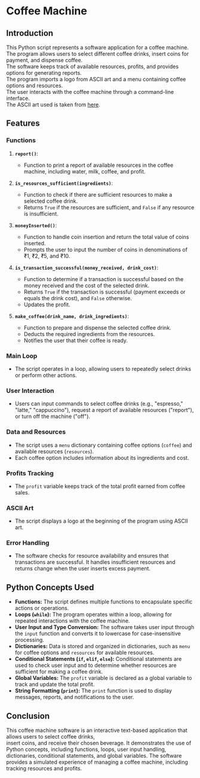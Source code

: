 # Coffee Machine

## Introduction
This Python script represents a software application for a coffee machine.  
The program allows users to select different coffee drinks, insert coins for payment, and dispense coffee.  
The software keeps track of available resources, profits, and provides options for generating reports.  
The program imports a logo from ASCII art and a menu containing coffee options and resources.  
The user interacts with the coffee machine through a command-line interface.  
The ASCII art used is taken from [here](https://ascii.co.uk/text).

## Features

### Functions
1. **`report()`**:
   - Function to print a report of available resources in the coffee machine, including water, milk, coffee, and profit.

2. **`is_resources_sufficient(ingredients)`**:
   - Function to check if there are sufficient resources to make a selected coffee drink.
   - Returns `True` if the resources are sufficient, and `False` if any resource is insufficient.

3. **`moneyInserted()`**:
   - Function to handle coin insertion and return the total value of coins inserted.
   - Prompts the user to input the number of coins in denominations of ₹1, ₹2, ₹5, and ₹10.
   
4. **`is_transaction_successful(money_received, drink_cost)`**:
   - Function to determine if a transaction is successful based on the money received and the cost of the selected drink.
   - Returns `True` if the transaction is successful (payment exceeds or equals the drink cost), and `False` otherwise.
   - Updates the profit.

5. **`make_coffee(drink_name, drink_ingredients)`**:
   - Function to prepare and dispense the selected coffee drink.
   - Deducts the required ingredients from the resources.
   - Notifies the user that their coffee is ready.

### Main Loop
- The script operates in a loop, allowing users to repeatedly select drinks or perform other actions.

### User Interaction
- Users can input commands to select coffee drinks (e.g., "espresso," "latte," "cappuccino"), request a report of available resources ("report"), or turn off the machine ("off").

### Data and Resources
- The script uses a `menu` dictionary containing coffee options (`coffee`) and available resources (`resources`).
- Each coffee option includes information about its ingredients and cost.

### Profits Tracking
- The `profit` variable keeps track of the total profit earned from coffee sales.

### ASCII Art
- The script displays a logo at the beginning of the program using ASCII art.

### Error Handling
- The software checks for resource availability and ensures that transactions are successful. It handles insufficient resources and returns change when the user inserts excess payment.

## Python Concepts Used
- **Functions:** The script defines multiple functions to encapsulate specific actions or operations.
- **Loops (`while`):** The program operates within a loop, allowing for repeated interactions with the coffee machine.
- **User Input and Type Conversion:** The software takes user input through the `input` function and converts it to lowercase for case-insensitive processing.
- **Dictionaries:** Data is stored and organized in dictionaries, such as `menu` for coffee options and `resources` for available resources.
- **Conditional Statements (`if`, `elif`, `else`):** Conditional statements are used to check user input and to determine whether resources are sufficient for making a coffee drink.
- **Global Variables:** The `profit` variable is declared as a global variable to track and update the total profit.
- **String Formatting (`print`):** The `print` function is used to display messages, reports, and notifications to the user.

## Conclusion
This coffee machine software is an interactive text-based application that allows users to select coffee drinks,  
insert coins, and receive their chosen beverage. It demonstrates the use of Python concepts, including functions, loops, user input handling,  
dictionaries, conditional statements, and global variables. The software provides a simulated experience of managing a coffee machine, including tracking resources and profits.
